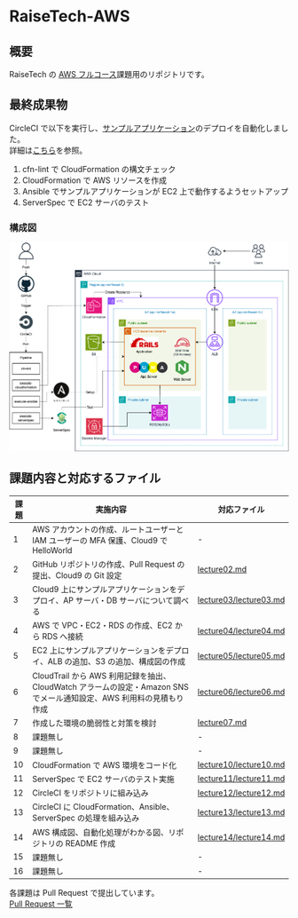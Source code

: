 # RaiseTech-AWS

## 概要

RaiseTech の [AWS フルコース](https://raise-tech.net/courses-lp/aws-full-course)課題用のリポジトリです。

## 最終成果物

CircleCI で以下を実行し、[サンプルアプリケーション](https://github.com/tushiko23/tushima-raisetech-task/pull/17/files?short_path=b335630#diff-b335630551682c19a781afebcf4d07bf978fb1f8ac04c6bf87428ed5106870f5)のデプロイを自動化しました。  
詳細は[こちら](lecture13/lecture13.md)を参照。

1. cfn-lint で CloudFormation の構文チェック
2. CloudFormation で AWS リソースを作成
3. Ansible でサンプルアプリケーションが EC2 上で動作するようセットアップ
4. ServerSpec で EC2 サーバのテスト

### 構成図

![aws_diagram](lecture14/aws_architecture_diagram.png)

## 課題内容と対応するファイル

| 課題 | 実施内容                                                                                                             | 対応ファイル                                     |
| ---- | -------------------------------------------------------------------------------------------------------------------- | ------------------------------------------------ |
| 1    | AWS アカウントの作成、ルートユーザーと IAM ユーザーの MFA 保護、Cloud9 で HelloWorld                                 | -                                                |
| 2    | GitHub リポジトリの作成、Pull Request の提出、Cloud9 の Git 設定                                                     | [lecture02.md](lecture02.md)                     |
| 3    | Cloud9 上にサンプルアプリケーションをデプロイ、AP サーバ・DB サーバについて調べる                                    | [lecture03/lecture03.md](lecture03/lecture03.md) |
| 4    | AWS で VPC・EC2・RDS の作成、EC2 から RDS へ接続                                                                     | [lecture04/lecture04.md](lecture04/lecture04.md) |
| 5    | EC2 上にサンプルアプリケーションをデプロイ、ALB の追加、S3 の追加、構成図の作成                                      | [lecture05/lecture05.md](lecture05/lecture05.md) |
| 6    | CloudTrail から AWS 利用記録を抽出、CloudWatch アラームの設定・Amazon SNS でメール通知設定、AWS 利用料の見積もり作成 | [lecture06/lecture06.md](lecture06/lecture06.md) |
| 7    | 作成した環境の脆弱性と対策を検討                                                                                     | [lecture07.md](lecture07.md)                     |
| 8    | 課題無し                                                                                                             | -                                                |
| 9    | 課題無し                                                                                                             | -                                                |
| 10   | CloudFormation で AWS 環境をコード化                                                                                 | [lecture10/lecture10.md](lecture10/lecture10.md) |
| 11   | ServerSpec で EC2 サーバのテスト実施                                                                                 | [lecture11/lecture11.md](lecture11/lecture11.md) |
| 12   | CircleCI をリポジトリに組み込み                                                                                      | [lecture12/lecture12.md](lecture12/lecture12.md) |
| 13   | CircleCI に CloudFormation、Ansible、ServerSpec の処理を組み込み                                                     | [lecture13/lecture13.md](lecture13/lecture13.md) |
| 14   | AWS 構成図、自動化処理がわかる図、リポジトリの README 作成                                                           | [lecture14/lecture14.md](lecture14/lecture14.md) |
| 15   | 課題無し                                                                                                             | -                                                |
| 16   | 課題無し                                                                                                             | -                                                |

各課題は Pull Request で提出しています。  
[Pull Request 一覧](https://github.com/rinna-kawaguchi/RaiseTech-AWS/pulls?q=is%3Apr+is%3Aclosed)
